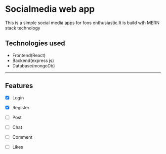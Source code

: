 # Socialmedia web app
This is a simple social media apps for foos enthusiastic.It is build wth MERN stack technology

## Technologies used
- Frontend(React)
- Backend(express js)
- Database(mongoDb)

----

## Features
- [x] Login
- [x] Register
- [ ] Post
- [ ] Chat
- [ ] Comment
- [ ] Likes


